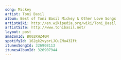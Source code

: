 ```yaml
---
song: Mickey
artist: Toni Basil
album: Best of Toni Basil Mickey & Other Love Songs
artistWiki: http://en.wikipedia.org/wiki/Toni_Basil
artistSite: http://www.tonibasil.net/
layout: post
amazonId: B002KWZ40M
spotifyId: 162gk2vyorLJCuZMu43Ift
itunesSongId: 326908113
itunesAlbumId: 326907944
---
```

